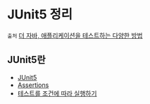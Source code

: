 # JUnit5 정리

`출처` [더 자바, 애플리케이션을 테스트하는 다양한 방법](https://www.inflearn.com/course/the-java-application-test/dashboard)

## JUnit5란

* [JUnit5](https://velog.io/@ililil9482/JUnit5)
* [Assertions](https://velog.io/@ililil9482/Assertion)
* [테스트를 조건에 따라 실행하기](https://velog.io/@ililil9482/%ED%85%8C%EC%8A%A4%ED%8A%B8%EB%A5%BC-%EC%A1%B0%EA%B1%B4%EC%97%90-%EB%94%B0%EB%9D%BC-%EC%8B%A4%ED%96%89%ED%95%98%EA%B8%B0)